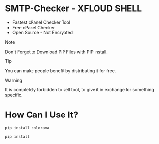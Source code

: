 # SMTP-Checker - XFLOUD SHELL 
* Fastest cPanel Checker Tool
* Free cPanel Checker
* Open Source - Not Encrypted

> [!NOTE]
> Don't Forget to Download PIP Files with PIP Install.

> [!TIP]
> You can make people benefit by distributing it for free.

> [!WARNING]
> It is completely forbidden to sell tool, to give it in exchange for something specific.


# How Can I Use It? # 

``` pip install colorama ```

``` pip install ```

``` 
